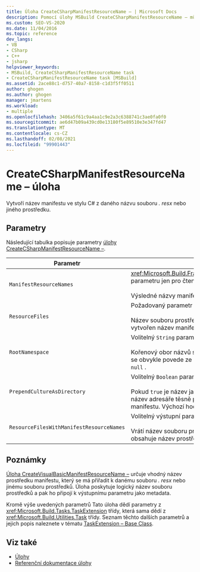 ```yaml
---
title: Úloha CreateCSharpManifestResourceName – | Microsoft Docs
description: Pomocí úlohy MSBuild CreateCSharpManifestResourceName – můžete vytvořit název manifestu ve stylu C# z daného názvu souboru. resx nebo jiného prostředku.
ms.custom: SEO-VS-2020
ms.date: 11/04/2016
ms.topic: reference
dev_langs:
- VB
- CSharp
- C++
- jsharp
helpviewer_keywords:
- MSBuild, CreateCSharpManifestResourceName task
- CreateCSharpManifestResourceName task [MSBuild]
ms.assetid: 2ace88c1-d757-40a7-8158-c1d3f5ff0511
author: ghogen
ms.author: ghogen
manager: jmartens
ms.workload:
- multiple
ms.openlocfilehash: 3406a5f61c9a4aa1c9e2a3c6388741c3ae0fa0f0
ms.sourcegitcommit: ae6d47b09a439cd0e13180f5e89510e3e347fd47
ms.translationtype: MT
ms.contentlocale: cs-CZ
ms.lasthandoff: 02/08/2021
ms.locfileid: "99901443"
---
```

# <a name="createcsharpmanifestresourcename-task"></a>CreateCSharpManifestResourceName – úloha

Vytvoří název manifestu ve stylu C# z daného názvu souboru *. resx* nebo jiného prostředku.

## <a name="parameters"></a>Parametry

 Následující tabulka popisuje parametry [úlohy CreateCSharpManifestResourceName –](../msbuild/createcsharpmanifestresourcename-task.md).

| Parametr | Popis |
| - | - |
| `ManifestResourceNames` | <xref:Microsoft.Build.Framework.ITaskItem>`[]`výstup parametru jen pro čtení<br /><br /> Výsledné názvy manifestu. |
| `ResourceFiles` | Požadovaný parametr `String`.<br /><br /> Název souboru prostředků, ze kterého má být vytvořen název manifestu jazyka C#. |
| `RootNamespace` | Volitelný `String` parametr.<br /><br /> Kořenový obor názvů souboru prostředků, který se obvykle povede ze souboru projektu. Může být `null` . |
| `PrependCultureAsDirectory` | Volitelný `Boolean` parametr.<br /><br /> Pokud `true` je název jazykové verze přidán jako název adresáře těsně před názvem prostředku manifestu. Výchozí hodnota je `true`. |
| `ResourceFilesWithManifestResourceNames` | Volitelný výstupní parametr jen pro čtení `String` .<br /><br /> Vrátí název souboru prostředků, který teď obsahuje název prostředku manifestu. |

## <a name="remarks"></a>Poznámky

 [Úloha CreateVisualBasicManifestResourceName –](../msbuild/createvisualbasicmanifestresourcename-task.md) určuje vhodný název prostředku manifestu, který se má přiřadit k danému souboru *. resx* nebo jinému souboru prostředků. Úloha poskytuje logický název souboru prostředků a pak ho připojí k výstupnímu parametru jako metadata.

 Kromě výše uvedených parametrů Tato úloha dědí parametry z <xref:Microsoft.Build.Tasks.TaskExtension> třídy, která sama dědí z <xref:Microsoft.Build.Utilities.Task> třídy. Seznam těchto dalších parametrů a jejich popis naleznete v tématu [TaskExtension – Base Class](../msbuild/taskextension-base-class.md).

## <a name="see-also"></a>Viz také

- [Úlohy](../msbuild/msbuild-tasks.md)
- [Referenční dokumentace úlohy](../msbuild/msbuild-task-reference.md)
